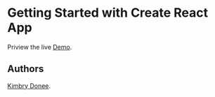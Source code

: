 # Getting Started with Create React App

Priview the live [Demo](https://kimbry-donee.github.io/React-navbar/).

## Authors
 [Kimbry Donee](https://github.com/Kimbry-donee/).

